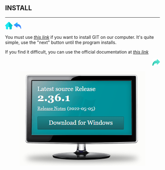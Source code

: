 ## INSTALL

***
[![home.png](./img/home.png)](./README.md) 
[![back.png](./img/back.png)](./GetStarted.md) 

You must use *[this link](https://git-scm.com/downloads)* if you want to install GIT on our computer. It's quite simple, use the "next" button until the program installs.

 
If you find it difficult, you can use the official documentation at *[this link](https://git-scm.com/doc)*

<div align="right">

[![next.png](./img/next.png)](./registration.md) 

</div>

<div align="center">

![computer.png](./img/computer.png)

</div>
